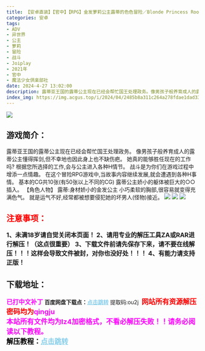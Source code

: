 ```yaml
---
title: 【安卓直装】【官中】【RPG】金发萝莉公主露蒂的色色冒险／Blonde Princess Rooty CHINESE
categories: 安卓
tags:
- ADV
- 异世界
- 公主
- 萝莉
- 冒险
- 战斗
- Joiplay
- 2021年
- 官中
- 魔法少女倶楽部社
date: 2024-4-27 13:02:00
description: 露蒂亚王国的露蒂公主现在已经会帮忙国王处理政务。像男孩子般养育成人的露蒂公主懂得挥剑,但不幸地也因此身上也不缺伤疤。她真的能够胜任现在的工作吗?根据您所选择的工作,会与公主进入各种H情节。战斗是为你们在游戏过程中增添一点情趣。
index_img: https://img.acgus.top/i/2024/04/2485b8a311c264a278fdae1dad33dfe9.webp
---
```

![](https://img.acgus.top/i/2024/04/2485b8a311c264a278fdae1dad33dfe9.webp)
## 游戏简介：
露蒂亚王国的露蒂公主现在已经会帮忙国王处理政务。
像男孩子般养育成人的露蒂公主懂得挥剑,但不幸地也因此身上也不缺伤疤。
她真的能够胜任现在的工作吗?
根据您所选择的工作,会与公主进入各种H情节。
战斗是为你们在游戏过程中增添一点情趣。
在这个冒险RPG游戏中,当故事内容继续发展,就会遭遇到各种H事情。
基本的CG共10张(有50张以上不同的CG)
露蒂公主娇小的躯体被巨大的○○插入。
【角色人物】
露蒂:身材娇小的金发公主
小巧柔软的胸部,很容易就变得充满色气。
就是运气不好,经常都被想要侵犯她的坏男人(怪物)接近。
![](https://img.acgus.top/i/2024/04/dbb634b3a7cf7c1fe83c3e938b8383a4.webp)
![](https://img.acgus.top/i/2024/04/cfdc4f71a6236f4fc6be0e0fd297cdcf.webp)
![](https://img.acgus.top/i/2024/04/0719250c08460f16693b625ec8c63358.webp)








## <font color=#FF0000 >注意事项：</font>
<font size=3><b>1、未满18岁请自觉关闭本页面！
2、请用专业的解压工具ZA或RAR进行解压！（这点很重要）
3、下载文件前请先保存下来，请不要在线解压！！！这样会导致文件被封，对你也没好处！！！
4、有能力请支持正版！</b></font>

## 下载地址：
<font color=#FF00FF size=3>**已打中文补丁**</font>
<b>百度网盘下载点：</b><a href="https://pan.baidu.com/s/1wX_3F6BZiHFRzeMumLGpNQ?pwd=ou2j" style="color: #87CEEB;"><b>点击跳转</b></a> 提取码:ou2j
<a style="padding: 0" href="https://post.qingju.org/AD/"><img style="max-width:100%" src="https://img.acgus.top/i/2024/07/478f689b8021d8d499ab43d21acf137a.gif" alt=""></a>
<b><font color=#FF0000 size=4>网站所有资源解压密码均为</b></font><b><font color=#FF00FF size=4>qingju</font><font color=#FF0000 ></font></b><br><b><font color=#FF00FF size=4>本站所有文件均为lz4加密格式，不看必解压失败！！请务必阅读以下教程。</b></font><br><b><font color=#000 size=4>解压教程：</b><a href="https://post.qingju.org/tutorial/000/" style="color: #87CEEB;"><b>点击跳转</b></a>